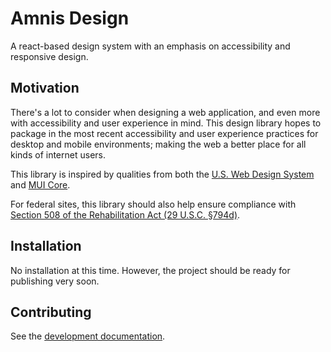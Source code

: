 # Amnis Design

A react-based design system with an emphasis on accessibility and responsive design.

## Motivation

There's a lot to consider when designing a web application, and even more with accessibility and user experience in mind. This design library hopes to package in the most recent accessibility and user experience practices for desktop and mobile environments; making the web a better place for all kinds of internet users.

This library is inspired by qualities from both the [U.S. Web Design System](https://github.com/uswds/uswds) and [MUI Core](https://github.com/mui/material-ui).

For federal sites, this library should also help ensure compliance with [Section 508 of the Rehabilitation Act (29 U.S.C. §794d)](https://www.access-board.gov/law/ra.html#section-508-federal-electronic-and-information-technology).

## Installation

No installation at this time. However, the project should be ready for publishing very soon.

## Contributing

See the [development documentation](docs/Development.md).